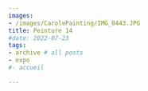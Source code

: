 ```yaml
---
images:
- /images/CarolePainting/IMG_0443.JPG
title: Peinture 14
#date: 2022-07-23
tags:
- archive # all posts
- expo
#- accueil

---
```



